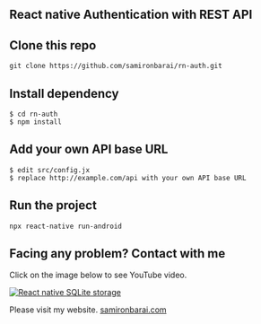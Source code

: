 ## React native Authentication with REST API

## Clone this repo
```
git clone https://github.com/samironbarai/rn-auth.git
```

## Install dependency
```
$ cd rn-auth
$ npm install
```

## Add your own API base URL
```
$ edit src/config.jx
$ replace http://example.com/api with your own API base URL
```

## Run the project
```
npx react-native run-android
```

## Facing any problem? Contact with me

Click on the image below to see YouTube video.

[![React native SQLite storage](https://img.youtube.com/vi/kXVJYXd3C8k/0.jpg)](https://www.youtube.com/watch?v=kXVJYXd3C8k) 

Please visit my website.
[samironbarai.com](https://samironbarai.com) 
